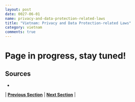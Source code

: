 ```yaml
---
layout: post
date: 0027-06-01
name: privacy-and-data-protection-related-laws
title: "Vietnam: Privacy and Data Protection-related Laws"
category: vietnam
comments: true
---
```


# Page in progress, stay tuned!

Sources
---
- 

| **[Previous Section](https://neo-project.github.io/global-blockchain-compliance-hub//vietnam/vietnam-securities-related-laws.html)** | **[Next Section](https://neo-project.github.io/global-blockchain-compliance-hub//vietnam/vietnam-final-liability.html)** |
